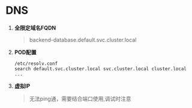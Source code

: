 # DNS

1. **全限定域名FQDN**
   > backend-database.default.svc.cluster.local

2. **POD配置**
   ```
   /etc/resolv.conf
   search default.svc.cluster.local svc.cluster.local cluster.local ...
   ```
3. **虚拟IP**
   > 无法ping通，需要结合端口使用,调试时注意